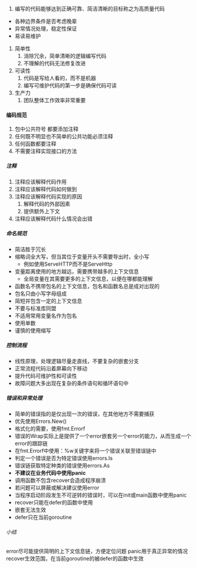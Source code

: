 1. 编写的代码能够达到正确可靠、简洁清晰的目标称之为高质量代码
- 各种边界条件是否考虑晚辈
- 异常情况处理，稳定性保证
- 易读易维护

1. 简单性
	1. 消除冗余，简单清晰的逻辑编写代码
	2. 不理解的代码无法修复改进
2. 可读性
	1. 代码是写给人看的，而不是机器
	2. 编写可维护代码的第一步是确保代码可读
3. 生产力
	1. 团队整体工作效率非常重要


#### 编码规范
1. 包中公共符号 都要添加注释
2. 任何既不明显也不简单的公共功能必须注释
3. 任何函数都要注释
4. 不需要注释实现接口的方法

##### 注释
1. 注释应该解释代码作用
2. 注释应该解释代码如何做到
3. 注释应该解释代码实现的原因
	1.  解释代码的外部因素
	2. 提供额外上下文
4. 注释应该解释代码什么情况会出错


##### 命名规范
- 简洁胜于冗长
- 缩略词全大写，但当其位于变量开头不需要导出时，全小写
	- 例如使用ServeHTTP而不是ServeHttp
- 变量距离使用的地方越远，需要携带越多的上下文信息
	- 全局变量在其需要更多的上下文信息，以便在哪都能理解
- 函数名不携带包名的上下文信息，包名和函数名总是成对出现的
- 包名只由小写字母组成
- 简短并包含一定的上下文信息
- 不要与标准库同盟
- 不适用常用变量名作为包名
- 使用单数
- 谨慎的使用缩写

##### 控制流程
- 线性原理，处理逻辑尽量走直线，不要复杂的嵌套分支
- 正常流程代码沿着屏幕向下移动
- 提升代码可维护性和可读性
- 故障问题大多出现在复杂的条件语句和循环语句中

##### 错误和异常处理
- 简单的错误指的是仅出现一次的错误，在其他地方不需要捕获
- 优先使用Errors.New()
- 格式化的需要，使用fmt.Errorf
- 错误的Wrap实际上是提供了一个error嵌套另一个error的能力，从而生成一个error的跟踪链
- 在fmt.Errorf中使用：%w关键字来将一个错误关联至错误链中
- 判定一个错误是否为特定错误使用errors.Is
- 错误链获取特定种类的错误使用errors.As
- **不建议在业务代码中使用panic**
- 调用函数不包含recover会造成程序崩溃
- 若问题可以屏蔽或解决建议使用error
- 当程序启动阶段发生不可逆转的错误时，可以在init或main函数中使用panic
- recover只能在defer的函数中使用
- 嵌套无法生效
- defer只在当前goroutine
###### 小结
error尽可能提供简明的上下文信息链，方便定位问题
panic用于真正异常的情况
recover生效范围，在当前goroutine的被defer的函数中生效
